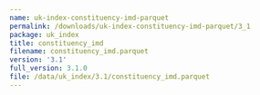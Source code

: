 ```yaml
---
name: uk-index-constituency-imd-parquet
permalink: /downloads/uk-index-constituency-imd-parquet/3_1
package: uk_index
title: constituency_imd
filename: constituency_imd.parquet
version: '3.1'
full_version: 3.1.0
file: /data/uk_index/3.1/constituency_imd.parquet
---
```


